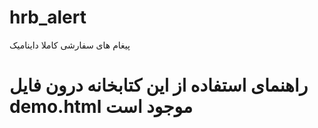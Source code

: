 # hrb_alert
پیغام های سفارشی کاملا داینامیک

# راهنمای استفاده از این کتابخانه درون فایل demo.html موجود است

